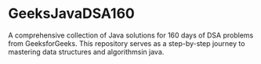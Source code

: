 # GeeksJavaDSA160
A comprehensive collection of Java solutions for 160 days of DSA problems from GeeksforGeeks. This repository serves as a step-by-step journey to mastering data structures and algorithmsin java.
